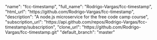 <div class="col-md-4">
  <div class="project">
    "name": "fcc-timestamp",
    "full_name": "Rodrigo-Vargas/fcc-timestamp",
    "html_url": "https://github.com/Rodrigo-Vargas/fcc-timestamp",
    "description": "A node.js microservice for the free code camp course",
    "subscription_url": "https://api.github.com/repos/Rodrigo-Vargas/fcc-timestamp/subscription",
    "clone_url": "https://github.com/Rodrigo-Vargas/fcc-timestamp.git"      
    "default_branch": "master"
  </div>
</div>